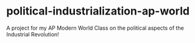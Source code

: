 # political-industrialization-ap-world
A project for my AP Modern World Class on the political aspects of the Industrial Revolution!
